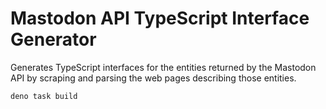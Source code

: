# Mastodon API TypeScript Interface Generator

Generates TypeScript interfaces for the entities returned by the Mastodon API by
scraping and parsing the web pages describing those entities.

```
deno task build
```

